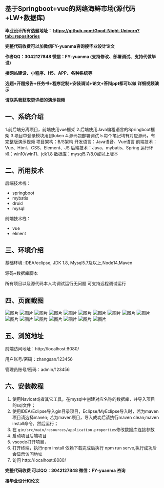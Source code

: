 ## 基于Springboot+vue的网络海鲜市场(源代码+LW+数据库)
**毕业设计所有选题地址： https://github.com/Good-Night-Unicorn?tab=repositories**

**完整代码收费可以加微信FY-yuanma咨询接毕业设计论文**

**作者QQ：3042127848 微信：FY-yuanma (支持修改、部署调试、支持代做毕设)**

**接网站建设、小程序、H5、APP、各种系统等**

**选题+开题报告+任务书+程序定制+安装调试+论文+答辩ppt都可以做**
**详细视频演示**

**请联系我获取更详细的演示视频**

## 一、系统介绍

1.前后端分离项目，前端使用vue框架
2.后端使用Java编程语言的Springboot框架
3.项目中登录模块用到token
4.源码包部署调试
5.每个笔记均有对应源码，有完整版演示视频
项目架构：B/S架构
开发语言：Java语音、Vue语言
前端技术：Vue、Html、CSS、Element、JS
后端技术：Java、mybatis、Spring
运行环境：win10/win11、jdk1.8
数据库：mysql5.7/8.0或以上版本

## 二、所用技术

后端技术栈：

- springboot
- mybatis
- druid
- mysql

前端技术栈：

- vue
- elment



## 三、环境介绍

基础环境 :IDEA/eclipse, JDK 1.8, Mysql5.7及以上,Node14,Maven

源码+数据库脚本

所有项目以及源代码本人均调试运行无问题 可支持远程调试运行

## 四、页面截图
![图片](https://github.com/user-attachments/assets/e6a5a381-1e00-40ad-832b-0aaa1fe5dd51)
![图片](https://github.com/user-attachments/assets/f3fcc413-df24-4786-95cd-31f88e2da929)
![图片](https://github.com/user-attachments/assets/57e2f58a-a093-45f6-972e-a2e29d169dab)
![图片](https://github.com/user-attachments/assets/956c7671-5376-46e1-b798-ff03b04a5e24)
![图片](https://github.com/user-attachments/assets/9f59a4e2-5e8a-4bcb-8b0a-a12268572eae)
![图片](https://github.com/user-attachments/assets/e1c3fdf7-4474-4c1b-b552-57b4ff7ce2da)
![图片](https://github.com/user-attachments/assets/03b3a520-6fc9-434d-8c18-9e0e15b65042)
![图片](https://github.com/user-attachments/assets/c4c096d3-efd9-49bb-a06e-65d983e2cc4c)
![图片](https://github.com/user-attachments/assets/93a96ebb-9b6a-41a3-8c2a-beb8557f30cf)
![图片](https://github.com/user-attachments/assets/b4535104-b097-44c2-9d92-2c7b2dc28e18)
![图片](https://github.com/user-attachments/assets/691ffafc-d5b3-4b42-9b22-0e5359c6301b)
![图片](https://github.com/user-attachments/assets/8d20b494-6127-445e-9e97-7ef64870626e)
![图片](https://github.com/user-attachments/assets/28d38669-b09a-45cb-a69f-a35e7378e34e)
![图片](https://github.com/user-attachments/assets/88c3677b-3d4c-48f9-9f43-e8229cdbf6d6)
![图片](https://github.com/user-attachments/assets/0b918ffe-7717-40c6-91b2-78b704f508e8)
![图片](https://github.com/user-attachments/assets/26055ad5-2fb4-48e6-a1e6-f392bf95b64b)
![图片](https://github.com/user-attachments/assets/16a2b289-04d5-4bec-aae4-25700add9ebf)


## 五、浏览地址

前端访问地址：http://localhost:8080/

用户账号/密码：zhangsan/123456

管理员账号/密码：admin/123456  

## 六、安装教程

1. 使用Navicat或者其它工具，在mysql中创建对应名称的数据库，并导入项目的sql文件；
2. 使用IDEA/Eclipse导入gin目录项目，Eclipse/MyEclipse导入时，若为maven项目请选择maven;
   若为maven项目，导入成功后请执行maven clean;maven install命令，然后运行；
3. 在 `gin/src/main/resources/application.properties`修改数据库连接参数
4. 启动项目后端项目 
5. vscode打开项目，
6. 打开终端，执行npm install 依赖下载完成后执行 npm run serve,执行成功后会显示访问地址
7. 访问  http://localhost:8080/

**完整代码收费  可以QQ：3042127848 微信：FY-yuanma 咨询**

**接毕业设计和论文**
